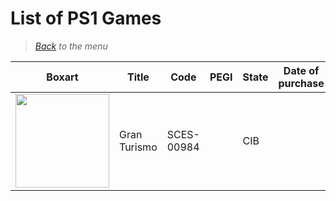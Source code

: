 # List of PS1 Games


> *[Back](../games.md) to the menu*


| Boxart | Title | Code | PEGI | State | Date of purchase | Score Metacritic | Description |  
| --- | --- | --- | --- | --- | --- | --- | --- |
| <img src="https://images.launchbox-app.com//31a70461-da16-48c7-8ec2-aa1aa5d2850a.jpg" width="150"> | Gran Turismo | SCES-00984 | | CIB | | 96 | |
